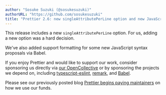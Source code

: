```yaml
---
author: "Sosuke Suzuki (@sosukesuzuki)"
authorURL: "https://github.com/sosukesuzuki"
title: "Prettier 2.6: new singleAttributePerLine option and new JavaScript features!"
---
```


This release includes a new `singleAttributePerLine` option. For us, adding a new option was a hard decision.

We've also added support formatting for some new JavaScript syntax proposals via Babel.

If you enjoy Prettier and would like to support our work, consider sponsoring us directly via [our OpenCollective](https://opencollective.com/prettier) or by sponsoring the projects we depend on, including [typescript-eslint](https://opencollective.com/typescript-eslint), [remark](https://opencollective.com/unified), and [Babel](https://opencollective.com/babel).

Please see our previously posted blog [Prettier begins paying maintainers](https://prettier.io/blog/2022/01/06/prettier-begins-paying-maintainers.html) on how we use our funds.
